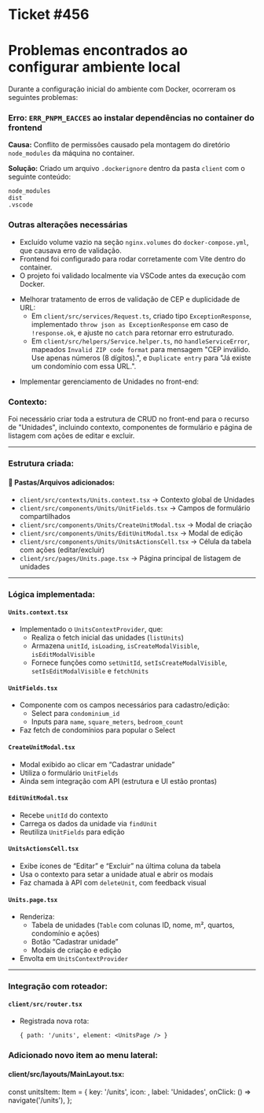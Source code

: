 # Ticket #456

<!-- Contexto -->
# Problemas encontrados ao configurar ambiente local

Durante a configuração inicial do ambiente com Docker, ocorreram os seguintes problemas:

### Erro: `ERR_PNPM_EACCES` ao instalar dependências no container do frontend

**Causa:** Conflito de permissões causado pela montagem do diretório `node_modules` da máquina no container.

**Solução:** Criado um arquivo `.dockerignore` dentro da pasta `client` com o seguinte conteúdo:

```
node_modules
dist
.vscode
```

### Outras alterações necessárias

- Excluído volume vazio na seção `nginx.volumes` do `docker-compose.yml`, que causava erro de validação.
- Frontend foi configurado para rodar corretamente com Vite dentro do container.
- O projeto foi validado localmente via VSCode antes da execução com Docker.

<!-- Tarefas -->

<!-- Tarefa 1 -->
- Melhorar tratamento de erros de validação de CEP e duplicidade de URL:
  - Em `client/src/services/Request.ts`, criado tipo `ExceptionResponse`, implementado `throw json as ExceptionResponse` em caso de `!response.ok`, e ajuste no `catch` para retornar erro estruturado.
  - Em `client/src/helpers/Service.helper.ts`, no `handleServiceError`, mapeados `Invalid ZIP code format` para mensagem "CEP inválido. Use apenas números (8 dígitos).", e `Duplicate entry` para "Já existe um condomínio com essa URL.".

<!-- Tarefa 2 -->

- Implementar gerenciamento de Unidades no front-end:

### Contexto:
Foi necessário criar toda a estrutura de CRUD no front-end para o recurso de "Unidades", incluindo contexto, componentes de formulário e página de listagem com ações de editar e excluir.

---

### Estrutura criada:

#### 📁 Pastas/Arquivos adicionados:
- `client/src/contexts/Units.context.tsx` → Contexto global de Unidades
- `client/src/components/Units/UnitFields.tsx` → Campos de formulário compartilhados
- `client/src/components/Units/CreateUnitModal.tsx` → Modal de criação
- `client/src/components/Units/EditUnitModal.tsx` → Modal de edição
- `client/src/components/Units/UnitsActionsCell.tsx` → Célula da tabela com ações (editar/excluir)
- `client/src/pages/Units.page.tsx` → Página principal de listagem de unidades

---

### Lógica implementada:

#### `Units.context.tsx`
- Implementado o `UnitsContextProvider`, que:
  - Realiza o fetch inicial das unidades (`listUnits`)
  - Armazena `unitId`, `isLoading`, `isCreateModalVisible`, `isEditModalVisible`
  - Fornece funções como `setUnitId`, `setIsCreateModalVisible`, `setIsEditModalVisible` e `fetchUnits`

#### `UnitFields.tsx`
- Componente com os campos necessários para cadastro/edição:
  - Select para `condominium_id`
  - Inputs para `name`, `square_meters`, `bedroom_count`
- Faz fetch de condomínios para popular o Select

#### `CreateUnitModal.tsx`
- Modal exibido ao clicar em “Cadastrar unidade”
- Utiliza o formulário `UnitFields`
- Ainda sem integração com API (estrutura e UI estão prontas)

#### `EditUnitModal.tsx`
- Recebe `unitId` do contexto
- Carrega os dados da unidade via `findUnit`
- Reutiliza `UnitFields` para edição

#### `UnitsActionsCell.tsx`
- Exibe ícones de “Editar” e “Excluir” na última coluna da tabela
- Usa o contexto para setar a unidade atual e abrir os modais
- Faz chamada à API com `deleteUnit`, com feedback visual

#### `Units.page.tsx`
- Renderiza:
  - Tabela de unidades (`Table` com colunas ID, nome, m², quartos, condomínio e ações)
  - Botão “Cadastrar unidade”
  - Modais de criação e edição
- Envolta em `UnitsContextProvider`

---

### Integração com roteador:

#### `client/src/router.tsx`
- Registrada nova rota:  
  ```tsx
  { path: '/units', element: <UnitsPage /> }

### Adicionado novo item ao menu lateral:

#### client/src/layouts/MainLayout.tsx:

const unitsItem: Item = {
  key: '/units',
  icon: <AppstoreAddOutlined />,
  label: 'Unidades',
  onClick: () => navigate('/units'),
};

<!-- Tarefa 3 -->
